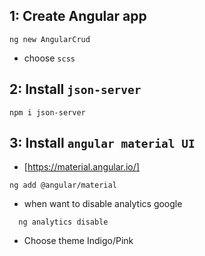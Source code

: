 ## 1: Create Angular app

```
ng new AngularCrud
```

- choose `scss`

## 2: Install `json-server`

```
npm i json-server
```

## 3: Install `angular material UI`

- [https://material.angular.io/]

```
ng add @angular/material
```

- when want to disable analytics google

```
  ng analytics disable
```

- Choose theme Indigo/Pink
